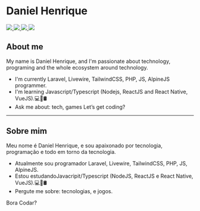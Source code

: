 # Daniel Henrique

<a href="https://www.linkedin.com/in/danielhsantos">
 <img src="https://img.shields.io/badge/Linkedin-blue?style=flat-square&logo=Linkedin" />
</a>

<a href="https://twitter.com/danielhsantos">
 <img src="https://img.shields.io/badge/Twitter-gray?style=flat-square&logo=twitter" />
</a>

<a href="https://www.instagram.com/danielhsantos">
 <img src="https://img.shields.io/badge/Instagram-red?style=flat-square&logo=instagram&logoColor=white" />
</a>

<a href="mailto:medanielsantos@gmail.com">
 <img src="https://img.shields.io/badge/-Email-c14438?style=flat-square&logo=Gmail&logoColor=white" />
</a>

## About me 

My name is Daniel Henrique, and I'm passionate about technology, programing and the whole ecosystem around technology.
-  I'm currently  Laravel, Livewire, TailwindCSS, PHP, JS, AlpineJS programmer. 
- I'm learning Javascript/Typescript (Nodejs, ReactJS and React Native, VueJS).💻📱🛢
- Ask me about: tech, games
Let’s get coding?

------------------

## Sobre mim 

Meu nome é Daniel Henrique, e sou apaixonado por tecnologia, programação e todo em torno da tecnologia.
- Atualmente sou programador Laravel, Livewire, TailwindCSS, PHP, JS, AlpineJS.
- Estou estudandoJavacripit/Typescript (NodeJS, ReactJS e React Native, VueJS).💻📱🛢
- Pergute me sobre: tecnologias, e jogos.

Bora Codar?
